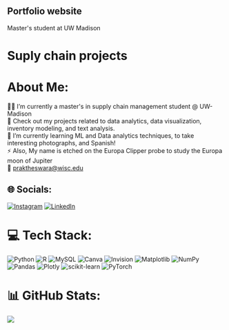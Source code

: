 ## Portfolio website

Master's student at UW Madison

# Suply chain projects

# About Me:
👨‍💼 I’m currently a master's in supply chain management student @ UW-Madison<br>🤝 Check out my projects related to data analytics, data visualization, inventory modeling, and text analysis.<br>🌱 I’m currently learning ML and Data analytics techniques, to take interesting photographs, and Spanish!<br>⚡ Also, My name is etched on the Europa Clipper probe to study the Europa moon of Jupiter <br>💬 praktheswara@wisc.edu


## 🌐 Socials:
[![Instagram](https://img.shields.io/badge/Instagram-%23E4405F.svg?logo=Instagram&logoColor=white)](https://instagram.com/subhash_shanmuka) [![LinkedIn](https://img.shields.io/badge/LinkedIn-%230077B5.svg?logo=linkedin&logoColor=white)](https://linkedin.com/in/subhash-shanmuka) 

# 💻 Tech Stack:
![Python](https://img.shields.io/badge/python-3670A0?style=flat&logo=python&logoColor=ffdd54) ![R](https://img.shields.io/badge/r-%23276DC3.svg?style=flat&logo=r&logoColor=white) ![MySQL](https://img.shields.io/badge/mysql-4479A1.svg?style=flat&logo=mysql&logoColor=white) ![Canva](https://img.shields.io/badge/Canva-%2300C4CC.svg?style=flat&logo=Canva&logoColor=white) ![Invision](https://img.shields.io/badge/invision-FF3366?style=flat&logo=invision&logoColor=white) ![Matplotlib](https://img.shields.io/badge/Matplotlib-%23ffffff.svg?style=flat&logo=Matplotlib&logoColor=black) ![NumPy](https://img.shields.io/badge/numpy-%23013243.svg?style=flat&logo=numpy&logoColor=white) ![Pandas](https://img.shields.io/badge/pandas-%23150458.svg?style=flat&logo=pandas&logoColor=white) ![Plotly](https://img.shields.io/badge/Plotly-%233F4F75.svg?style=flat&logo=plotly&logoColor=white) ![scikit-learn](https://img.shields.io/badge/scikit--learn-%23F7931E.svg?style=flat&logo=scikit-learn&logoColor=white) ![PyTorch](https://img.shields.io/badge/PyTorch-%23EE4C2C.svg?style=flat&logo=PyTorch&logoColor=white)

# 📊 GitHub Stats:
![](https://github-readme-stats.vercel.app/api/top-langs/?username=SubhashShanmuka&theme=tokyonight&hide_border=false&include_all_commits=false&count_private=false&layout=compact)
